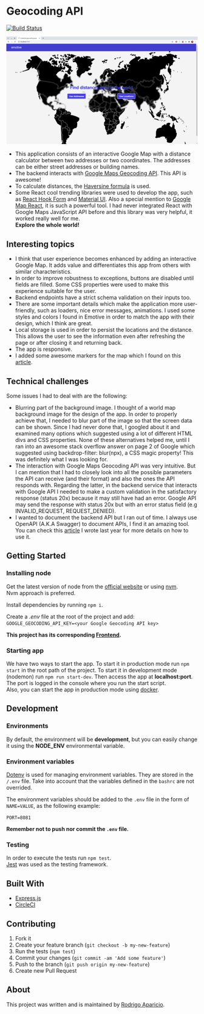 # Geocoding API

[![Build Status](https://circleci.com/gh/raparicio6/geocoding-node.svg?style=shield)](https://circleci.com/gh/raparicio6/geocoding-node)

<img alt="App" src="./app-image.png">

- This application consists of an interactive Google Map with a distance calculator between two addresses or two coordinates. The addresses can be either street addresses or building names. 
- The backend interacts with [Google Maps Geocoding API](https://developers.google.com/maps/documentation/geocoding/intro). This API is awesome! 
- To calculate distances, the [Haversine formula](https://en.wikipedia.org/wiki/Haversine_formula) is used.
- Some React cool trending libraries were used to develop the app, such as [React Hook Form](https://react-hook-form.com/) and [Material UI](https://material-ui.com/). Also a special mention to [Google Map React](https://github.com/google-map-react/google-map-react), it is such a powerful tool. I had never integrated React with Google Maps JavaScript API before and this library was very helpful, it worked really well for me.  
**Explore the whole world!**

## Interesting topics
- I think that user experience becomes enhanced by adding an interactive Google Map. It adds value and differentiates this app from others with similar characteristics.
- In order to improve robustness to exceptions, buttons are disabled until fields are filled. Some CSS properties were used to make this experience suitable for the user. 
- Backend endpoints have a strict schema validation on their inputs too.
- There are some important details which make the application more user-friendly, such as loaders, nice error messages, animations. I used some styles and colors I found in Emotive in order to match the app with their design, which I think are great.
- Local storage is used in order to persist the locations and the distance. This allows the user to see the information even after refreshing the page or after closing it and returning back.
- The app is responsive.
- I added some awesome markers for the map which I found on this [article](https://levelup.gitconnected.com/reactjs-google-maps-with-custom-marker-ece0c7d184c4).

## Technical challenges
Some issues I had to deal with are the following:
- Blurring part of the background image.
I thought of a world map background image for the design of the app. In order to properly achieve that, I needed to blur part of the image so that the screen data can be shown. Since I had never done that, I googled about it and examined many options which suggested using a lot of different HTML divs and CSS properties. None of these alternatives helped me, until I ran into an awesome stack overflow answer on page 2 of Google which suggested using backdrop-filter: blur(npx), a CSS magic property! This was definitely what I was looking for.
- The interaction with Google Maps Geocoding API was very intuitive. But I can mention that I had to closely look into all the possible parameters the API can receive (and their format) and also the ones the API responds with. Regarding the latter, in the backend service that interacts with Google API I needed to make a custom validation in the satisfactory response (status 20x) because it may still have had an error. Google API may send the response with status 20x but with an error status field (e.g INVALID_REQUEST, REQUEST_DENIED).
- I wanted to document the backend API but I ran out of time. I always use OpenAPI (A.K.A Swagger) to document APIs, I find it an amazing tool. You can check this [article](https://medium.com/wolox/documenting-a-nodejs-rest-api-with-openapi-3-swagger-5deee9f50420) I wrote last year for more details on how to use it.

## Getting Started

### Installing node

Get the latest version of node from the [official website](https://nodejs.org/) or using [nvm](https://github.com/creationix/nvm).  
Nvm approach is preferred.

Install dependencies by running `npm i`.

Create a *.env* file at the root of the project and add:  
`GOOGLE_GEOCODING_API_KEY=<your Google Geocoding API key>`

**This project has its corresponding [Frontend](https://github.com/raparicio6/geocoding-react).**

### Starting app

We have two ways to start the app. To start it in production mode run `npm start` in the root path of the project. To start it in development mode (nodemon) run `npm run start-dev`. Then access the app at **localhost:port**. The port is logged in the console where you run the start script.  
Also, you can start the app in production mode using [docker](https://www.docker.com/get-started).

## Development

### Environments

By default, the environment will be **development**, but you can easily change it using the **NODE_ENV** environmental variable.

### Environment variables

[Dotenv](https://www.npmjs.com/package/dotenv) is used for managing environment variables. They are stored in the `/.env` file. Take into account that the variables defined in the `bashrc` are not overrided.

The environment variables should be added to the `.env` file in the form of `NAME=VALUE`, as the following example:

```
PORT=8081
```

**Remember not to push nor commit the `.env` file.**

### Testing

In order to execute the tests run `npm test`.  
[Jest](https://jestjs.io/) was used as the testing framework.

## Built With

* [Express.js](https://expressjs.com/)
* [CircleCI](https://circleci.com/)

## Contributing

1. Fork it
2. Create your feature branch (`git checkout -b my-new-feature`)
3. Run the tests (`npm test`)
4. Commit your changes (`git commit -am 'Add some feature'`)
5. Push to the branch (`git push origin my-new-feature`)
6. Create new Pull Request

## About

This project was written and is maintained by [Rodrigo Aparicio](https://github.com/raparicio6).
